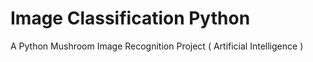 # Image Classification Python
A Python Mushroom Image Recognition Project ( Artificial Intelligence )
